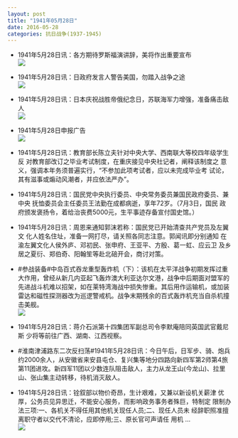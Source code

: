 ```yaml
---
layout: post
title: "1941年05月28日"
date: 2016-05-28
categories: 抗日战争(1937-1945)
---
```


<meta name="referrer" content="no-referrer" />

- 1941年5月28日讯：各方期待罗斯福演讲辞，美将作出重要宣布 <br/><img src="https://ww3.sinaimg.cn/large/aca367d8jw1f4bhutgekej20qz0ku7ch.jpg" />

- 1941年5月28日讯：日政府发言人警告美国，勿踏入战争之途 <br/><img src="https://ww3.sinaimg.cn/large/aca367d8jw1f4bg42vwglj205h0kk763.jpg" />

- 1941年5月28日讯：日本庆祝战胜帝俄纪念日，苏联海军力增强，准备痛击敌人 <br/><img src="https://ww2.sinaimg.cn/large/aca367d8jw1f4bedemv38j20u90e2tfg.jpg" />

- 1941年5月28日申报广告 <br/><img src="https://ww1.sinaimg.cn/large/aca367d8jw1f4bcn30s3ij20ks0h4aev.jpg" />

- 1941年5月28日讯：教育部长陈立夫针对中央大学、西南联大等校四年级学生反 对教育部改订之毕业考试制度，在重庆接见中央社记者，阐释该制度之 意义，强调本年务须普遍实行，“不参加此项考试者，应以未完成毕业考 试论，其有滋事或煽动风潮者，并应依法严办”。 

- 1941年5月28日讯：国民党中央执行委员、中央常务委员兼国民政府委员、兼中央 抚恤委员会主任委员王法勤在成都病逝，享年72岁。（7月3日，国民 政府颁发褒扬令，着给治丧费5000元，生平事迹存备宣付国史馆。） 

- 1941年5月28日讯：周恩来通知郭沫若称：国民党已开始清查共产党员及左翼文 化人姓名住址，准备一网打尽，请关照各同志注意。郭闻讯即分别通知 在渝左翼文化人侯外庐、邓初民、张申府、王亚平、方殷、葛一虹、应云卫 及乡居之夏衍、郑伯奇、阳翰笙等赴北碚开会，商讨对策。 

- #参战装备#中岛百式吞龙重型轰炸机（下）：该机在太平洋战争初期发挥过重大作用，曾经从新几内亚起飞轰炸澳大利亚达尔文港，战争中后期面对盟军的先进战斗机难以招架，如在莱特湾海战中损失惨重。其后用作运输机，或加装雷达和磁性探测器改为巡逻警戒机。战争末期残余的百式轰炸机充当自杀机撞击美舰。 <br/><img src="https://ww4.sinaimg.cn/large/aca367d8jw1f4avb3w59mj207b0et0u4.jpg" />

- 1941年5月28日讯：蒋介石派第十四集团军副总司令李默庵陪同英国武官戴尼斯 少将等前往广西、湖南、江西视察。 

- #淮南津浦路东二次反扫荡#1941年5月28日讯：今日午后，日军步、骑、炮兵约2000余人，从安徽省来安县屯仓、复兴集等地分四路向新四军第2师第4旅第11团进攻。新四军11团以少数连队阻击敌人，主力从龙王山(今龙山)、拉里山、张山集主动转移，待机消灭敌人。 

- 1941年5月28日讯：铨叙部以物价奇昂，生计艰难，又兼以新设机关薪津 优厚，公务员见异思迁，不能安心服务，而影响政务事务者殊巨，特制定 限制办法三项:一、各机关不得任用其他机关现任人员;二、现任人员未 经辞职照准擅离职守者以交代不清论，应即停用;三、原长官可声请任 用机 ... <br/><img src="https://ww1.sinaimg.cn/large/aca367d8jw1f4aq3ffd13j20c8090t9t.jpg" />

